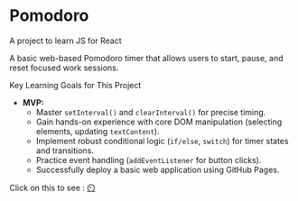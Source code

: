 # Pomodoro
A project to learn JS for React

A basic web-based Pomodoro timer that allows users to start, pause, and reset focused work sessions.

 Key Learning Goals for This Project
- **MVP:**
    - Master `setInterval()` and `clearInterval()` for precise timing.
    - Gain hands-on experience with core DOM manipulation (selecting elements, updating `textContent`).
    - Implement robust conditional logic (`if/else`, `switch`) for timer states and transitions.
    - Practice event handling (`addEventListener` for button clicks).
    - Successfully deploy a basic web application using GitHub Pages.


Click on this to see : [⏲️](https://sylvievy.github.io/Pomodoro/)
